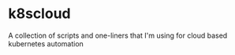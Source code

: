 # k8scloud
A collection of scripts and one-liners that I'm using for cloud based kubernetes automation
